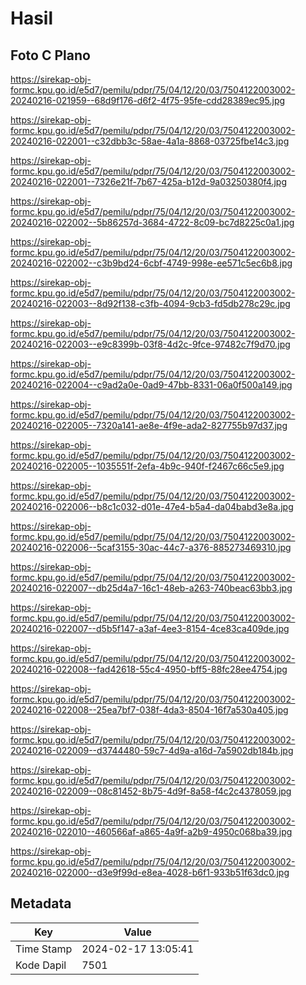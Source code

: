 # Hasil

## Foto C Plano

https://sirekap-obj-formc.kpu.go.id/e5d7/pemilu/pdpr/75/04/12/20/03/7504122003002-20240216-021959--68d9f176-d6f2-4f75-95fe-cdd28389ec95.jpg

https://sirekap-obj-formc.kpu.go.id/e5d7/pemilu/pdpr/75/04/12/20/03/7504122003002-20240216-022001--c32dbb3c-58ae-4a1a-8868-03725fbe14c3.jpg

https://sirekap-obj-formc.kpu.go.id/e5d7/pemilu/pdpr/75/04/12/20/03/7504122003002-20240216-022001--7326e21f-7b67-425a-b12d-9a03250380f4.jpg

https://sirekap-obj-formc.kpu.go.id/e5d7/pemilu/pdpr/75/04/12/20/03/7504122003002-20240216-022002--5b86257d-3684-4722-8c09-bc7d8225c0a1.jpg

https://sirekap-obj-formc.kpu.go.id/e5d7/pemilu/pdpr/75/04/12/20/03/7504122003002-20240216-022002--c3b9bd24-6cbf-4749-998e-ee571c5ec6b8.jpg

https://sirekap-obj-formc.kpu.go.id/e5d7/pemilu/pdpr/75/04/12/20/03/7504122003002-20240216-022003--8d92f138-c3fb-4094-9cb3-fd5db278c29c.jpg

https://sirekap-obj-formc.kpu.go.id/e5d7/pemilu/pdpr/75/04/12/20/03/7504122003002-20240216-022003--e9c8399b-03f8-4d2c-9fce-97482c7f9d70.jpg

https://sirekap-obj-formc.kpu.go.id/e5d7/pemilu/pdpr/75/04/12/20/03/7504122003002-20240216-022004--c9ad2a0e-0ad9-47bb-8331-06a0f500a149.jpg

https://sirekap-obj-formc.kpu.go.id/e5d7/pemilu/pdpr/75/04/12/20/03/7504122003002-20240216-022005--7320a141-ae8e-4f9e-ada2-827755b97d37.jpg

https://sirekap-obj-formc.kpu.go.id/e5d7/pemilu/pdpr/75/04/12/20/03/7504122003002-20240216-022005--1035551f-2efa-4b9c-940f-f2467c66c5e9.jpg

https://sirekap-obj-formc.kpu.go.id/e5d7/pemilu/pdpr/75/04/12/20/03/7504122003002-20240216-022006--b8c1c032-d01e-47e4-b5a4-da04babd3e8a.jpg

https://sirekap-obj-formc.kpu.go.id/e5d7/pemilu/pdpr/75/04/12/20/03/7504122003002-20240216-022006--5caf3155-30ac-44c7-a376-885273469310.jpg

https://sirekap-obj-formc.kpu.go.id/e5d7/pemilu/pdpr/75/04/12/20/03/7504122003002-20240216-022007--db25d4a7-16c1-48eb-a263-740beac63bb3.jpg

https://sirekap-obj-formc.kpu.go.id/e5d7/pemilu/pdpr/75/04/12/20/03/7504122003002-20240216-022007--d5b5f147-a3af-4ee3-8154-4ce83ca409de.jpg

https://sirekap-obj-formc.kpu.go.id/e5d7/pemilu/pdpr/75/04/12/20/03/7504122003002-20240216-022008--fad42618-55c4-4950-bff5-88fc28ee4754.jpg

https://sirekap-obj-formc.kpu.go.id/e5d7/pemilu/pdpr/75/04/12/20/03/7504122003002-20240216-022008--25ea7bf7-038f-4da3-8504-16f7a530a405.jpg

https://sirekap-obj-formc.kpu.go.id/e5d7/pemilu/pdpr/75/04/12/20/03/7504122003002-20240216-022009--d3744480-59c7-4d9a-a16d-7a5902db184b.jpg

https://sirekap-obj-formc.kpu.go.id/e5d7/pemilu/pdpr/75/04/12/20/03/7504122003002-20240216-022009--08c81452-8b75-4d9f-8a58-f4c2c4378059.jpg

https://sirekap-obj-formc.kpu.go.id/e5d7/pemilu/pdpr/75/04/12/20/03/7504122003002-20240216-022010--460566af-a865-4a9f-a2b9-4950c068ba39.jpg

https://sirekap-obj-formc.kpu.go.id/e5d7/pemilu/pdpr/75/04/12/20/03/7504122003002-20240216-022000--d3e9f99d-e8ea-4028-b6f1-933b51f63dc0.jpg


## Metadata

| Key        | Value               |
| ---------- | ------------------- |
| Time Stamp | 2024-02-17 13:05:41 |
| Kode Dapil | 7501                |



